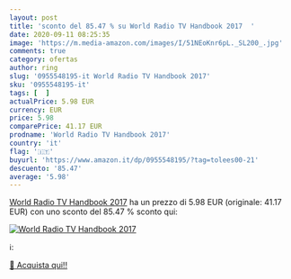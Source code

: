 ```yaml
---
layout: post
title: 'sconto del 85.47 % su World Radio TV Handbook 2017  '
date: 2020-09-11 08:25:35
image: 'https://m.media-amazon.com/images/I/51NEoKnr6pL._SL200_.jpg'
comments: true
category: ofertas
author: ring
slug: '0955548195-it World Radio TV Handbook 2017'
sku: '0955548195-it'
tags: [  ]
actualPrice: 5.98 EUR
currency: EUR
price: 5.98
comparePrice: 41.17 EUR
prodname: 'World Radio TV Handbook 2017'
country: 'it'
flag: '🇮🇹'
buyurl: 'https://www.amazon.it/dp/0955548195/?tag=tolees00-21'
descuento: '85.47'
average: '5.98'
---
```


[World Radio TV Handbook 2017](https://www.amazon.it/dp/0955548195/?tag=tolees00-21) ha un prezzo di 5.98 EUR (originale: 41.17 EUR) con uno sconto del 85.47 % sconto qui:

[![World Radio TV Handbook 2017](https://m.media-amazon.com/images/I/51NEoKnr6pL._SL200_.jpg)](https://www.amazon.it/dp/0955548195/?tag=tolees00-21)

ℹ️:


[🛒 Acquista qui!!](https://www.amazon.it/dp/0955548195/?tag=tolees00-21)
